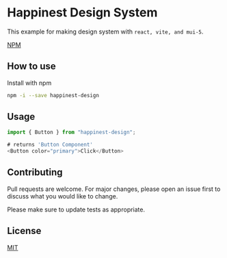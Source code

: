# Happinest Design System

This example for making design system with `react, vite, and mui-5`.

[NPM](https://www.npmjs.com/package/happinest-design)

## How to use

Install with npm

```bash
npm -i --save happinest-design
```

## Usage

```javascript
import { Button } from "happinest-design";

# returns 'Button Component'
<Button color="primary">Click</Button>
```

## Contributing

Pull requests are welcome. For major changes, please open an issue first
to discuss what you would like to change.

Please make sure to update tests as appropriate.

## License

[MIT](https://choosealicense.com/licenses/mit/)
